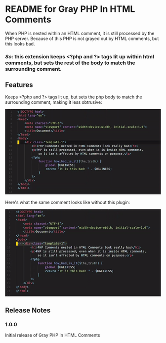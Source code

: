 # README for Gray PHP In HTML Comments

When PHP is nested within an HTML comment, it is still processed by the PHP server. Because of this PHP is not grayed out by HTML comments, but this looks bad.

### **_So_**: this extension keeps \<?php and \?> tags lit up within html comments, but sets the rest of the body to match the surrounding comment.

## Features

Keeps \<?php and \?> tags lit up, but sets the php body to match the surrounding comment, making it less obtrusive:

![](https://github.com/parkernilson/vsc-gray-php-in-html-comments/blob/master/docs/gray-php-in-html-comment.gif?raw=true)

Here's what the same comment looks like without this plugin:

![](https://github.com/parkernilson/vsc-gray-php-in-html-comments/blob/master/docs/not-gray-php-in-html-comment.gif?raw=true)

## Release Notes

### 1.0.0

Initial release of Gray PHP In HTML Comments